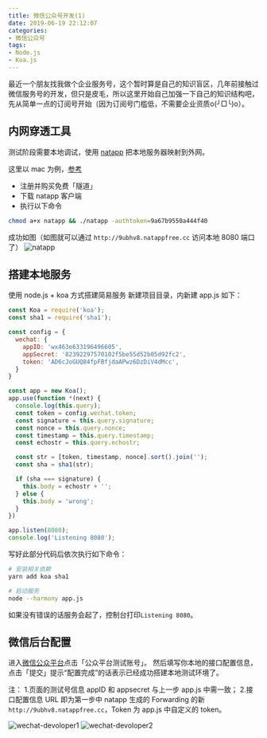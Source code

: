 ```yaml
---
title: 微信公众号开发(1)
date: 2019-06-19 22:12:07
categories: 
- 微信公众号
tags:
- Node.js
- Koa.js
---
```

最近一个朋友找我做个企业服务号，这个暂时算是自己的知识盲区，几年前接触过微信服务号的开发，但只是皮毛，所以这里开始自己加强一下自己的知识结构吧，先从简单一点的订阅号开始（因为订阅号门槛低，不需要企业资质o(╯□╰)o）。
<!-- more -->

## 内网穿透工具

测试阶段需要本地调试，使用 [natapp](https://natapp.cn/) 把本地服务器映射到外网。

这里以 mac 为例，[参考](https://natapp.cn/article/natapp_newbie)

- 注册并购买免费「隧道」
- 下载 natapp 客户端
- 执行以下命令

```bash
chmod a+x natapp && ./natapp -authtoken=9a67b9550a444f40
```

成功如图（如图就可以通过 `http://9ubhv8.natappfree.cc` 访问本地 8080 端口了）
![natapp](/images/wechat/natapp.png)

## 搭建本地服务

使用 node.js + koa 方式搭建简易服务
新建项目目录，内新建 app.js 如下：

```js
const Koa = require('koa');
const sha1 = require('sha1');

const config = {
  wechat: {
    appID: 'wx463e633196496605',
    appSecret: '82392297570102f5be55d52b05d92fc2',
    token: 'AD6cJoGUQ84fpFBfjdaAPwz6DzDiV4dMcc',
  }
}

const app = new Koa();
app.use(function *(next) {
  console.log(this.query);
  const token = config.wechat.token;
  const signature = this.query.signature;
  const nonce = this.query.nonce;
  const timestamp = this.query.timestamp;
  const echostr = this.query.echostr;

  const str = [token, timestamp, nonce].sort().join('');
  const sha = sha1(str);

  if (sha === signature) {
    this.body = echostr + '';
  } else {
    this.body = 'wrong';
  }
})

app.listen(8080);
console.log('Listening 8080');
```

写好此部分代码后依次执行如下命令：

```bash
# 安装相关依赖
yarn add koa sha1

# 启动服务
node --harmony app.js
```

如果没有错误的话服务会起了，控制台打印`Listening 8080`。

## 微信后台配置

进入[微信公众平台](https://mp.weixin.qq.com/cgi-bin/frame?t=advanced/dev_tools_frame&nav=10049&token=1641364983&lang=zh_CN)点击「公众平台测试账号」。
然后填写你本地的接口配置信息，点击「提交」提示“配置完成”的话表示已经成功搭建本地测试环境了。

注：
1.页面的测试号信息 appID 和 appsecret 与上一步 app.js 中需一致；
2.接口配置信息 URL 即为第一步中 natapp 生成的 Forwarding 的新 `http://9ubhv8.natappfree.cc`，Token 为 app.js 中自定义的 token。

![wechat-devoloper1](/images/wechat/wechat-devoloper1.png)
![wechat-devoloper2](/images/wechat/wechat-devoloper2.png)
